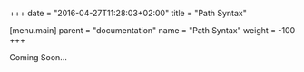 +++
date = "2016-04-27T11:28:03+02:00"
title = "Path Syntax"

[menu.main]
parent = "documentation"
name = "Path Syntax"
weight = -100
+++

Coming Soon...

